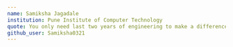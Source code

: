 ```yaml
---
name: Samiksha Jagadale
institution: Pune Institute of Computer Technology
quote: You only need last two years of engineering to make a difference in your life!
github_user: Samiksha0321
---
```

